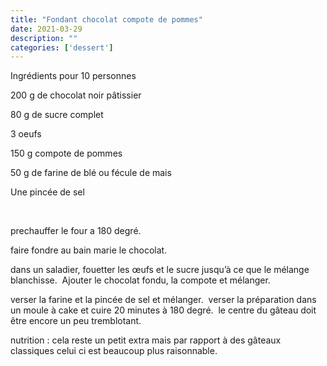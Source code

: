 ```yaml
---
title: "Fondant chocolat compote de pommes"
date: 2021-03-29
description: ""
categories: ['dessert']
---
```


              
                              
Ingr&eacute;dients pour 10 personnes&nbsp;

200 g de chocolat noir p&acirc;tissier&nbsp;

80 g de sucre complet

3 oeufs

150 g compote de pommes&nbsp;

50 g de farine de bl&eacute; ou f&eacute;cule de mais

Une pinc&eacute;e de sel

&nbsp;

prechauffer le four a 180 degr&eacute;.

faire fondre au bain marie le chocolat.

dans un saladier, fouetter les &oelig;ufs et le sucre jusqu&rsquo;&agrave; ce que le m&eacute;lange blanchisse.&nbsp;
Ajouter le chocolat fondu, la compote et m&eacute;langer.

verser la farine et la pinc&eacute;e de sel et m&eacute;langer.&nbsp;
verser la pr&eacute;paration dans un moule &agrave; cake et cuire 20 minutes &agrave; 180 degr&eacute;.&nbsp;
le centre du g&acirc;teau doit &ecirc;tre encore un peu tremblotant.

nutrition : cela reste un petit extra mais par rapport &agrave; des g&acirc;teaux classiques celui ci est beaucoup plus raisonnable.


                          
